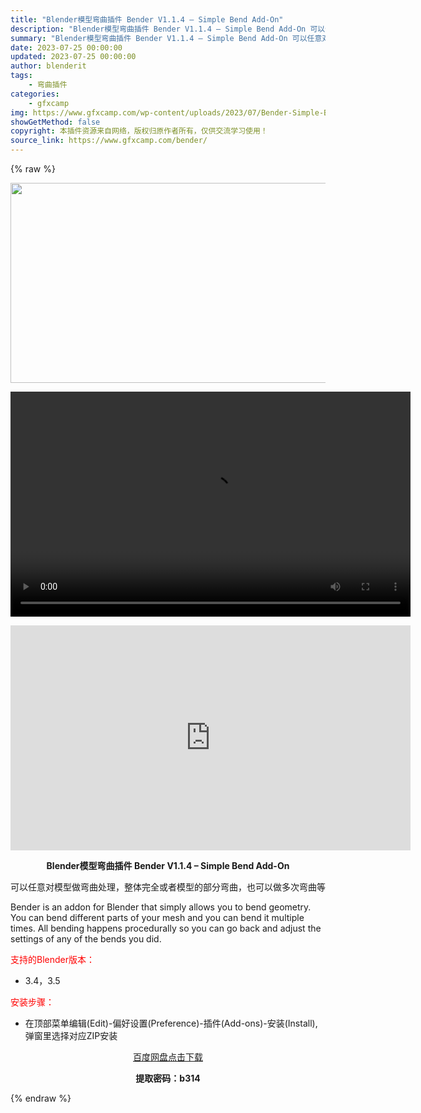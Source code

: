 ```yaml
---
title: "Blender模型弯曲插件 Bender V1.1.4 – Simple Bend Add-On"
description: "Blender模型弯曲插件 Bender V1.1.4 – Simple Bend Add-On 可以任意对模型做弯曲处理，整体完全或者模型的部分弯曲，也可以做多次弯曲等 Bender i..."
summary: "Blender模型弯曲插件 Bender V1.1.4 – Simple Bend Add-On 可以任意对模型做弯曲处理，整体完全或者模型的部分弯曲，也可以做多次弯曲等 Bender i..."
date: 2023-07-25 00:00:00
updated: 2023-07-25 00:00:00
author: blenderit
tags: 
    - 弯曲插件
categories:
    - gfxcamp
img: https://www.gfxcamp.com/wp-content/uploads/2023/07/Bender-Simple-Bend-Add-On.jpg
showGetMethod: false
copyright: 本插件资源来自网络，版权归原作者所有，仅供交流学习使用！
source_link: https://www.gfxcamp.com/bender/
---
```


{% raw %}
<div><p><img decoding="async" class="aligncenter size-full wp-image-113914" src="https://www.gfxcamp.com/wp-content/uploads/2023/07/Bender-Simple-Bend-Add-On.jpg" data-src="https://www.gfxcamp.com/wp-content/uploads/2023/07/Bender-Simple-Bend-Add-On.jpg" alt="" width="640" height="320" data-srcset="https://www.gfxcamp.com/wp-content/uploads/2023/07/Bender-Simple-Bend-Add-On.jpg 640w, https://www.gfxcamp.com/wp-content/uploads/2023/07/Bender-Simple-Bend-Add-On-150x75.jpg 150w" data-sizes="(max-width: 640px) 100vw, 640px"><br>
</p><center><div style="width: 640px;" class="wp-video"><!--[if lt IE 9]><script>document.createElement('video');</script><![endif]-->
<video class="wp-video-shortcode" id="video-113913-1" width="640" height="360" preload="true" controls="controls"><source type="video/mp4" src="http://cloud.video.taobao.com/play/u/null/p/1/e/6/t/1/419967376060.mp4?_=1"></source><a href="http://cloud.video.taobao.com/play/u/null/p/1/e/6/t/1/419967376060.mp4">http://cloud.video.taobao.com/play/u/null/p/1/e/6/t/1/419967376060.mp4</a></video></div></center><p style="text-align: center;"><iframe loading="lazy" src="https://player.youku.com/embed/XNTk4NjU2MTYwNA==" width="640" height="360" frameborder="0" allowfullscreen="allowfullscreen" data-mce-fragment="1"></iframe></p><p style="text-align: center;"><strong>Blender模型弯曲插件 Bender V1.1.4 – Simple Bend Add-On</strong></p><p>可以任意对模型做弯曲处理，整体完全或者模型的部分弯曲，也可以做多次弯曲等</p><p>Bender is an addon for Blender that simply allows you to bend geometry. You can bend different parts of your mesh and you can bend it multiple times. All bending happens procedurally so you can go back and adjust the settings of any of the bends you did.</p><p style="text-align: left;"><span style="color: #ff0000;">支持的Blender版本：</span></p><ul>
<li style="text-align: left;">3.4，3.5</li>
</ul><p style="text-align: left;"><span style="color: #ff0000;">安装步骤：</span></p><ul>
<li>在顶部菜单编辑(Edit)-偏好设置(Preference)-插件(Add-ons)-安装(Install),弹窗里选择对应ZIP安装</li>
</ul><p style="text-align: center;"><a class="maxbutton-3 maxbutton maxbutton-baidu" target="_blank" rel="noopener" href="https://pan.baidu.com/s/1bl8zupCJFuoFJXS8zjn76A?pwd=b314"><span class="mb-text">百度网盘点击下载</span></a></p><p style="text-align: center;"><strong>提取密码：b314</strong></p></div>
<div style="display: none">gfxcamp</div>
{% endraw %}